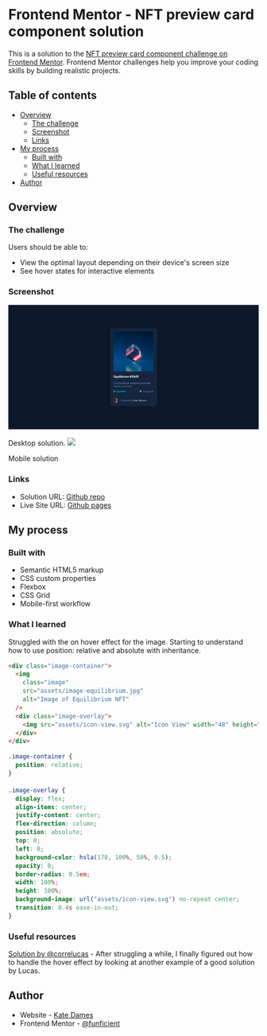 # Frontend Mentor - NFT preview card component solution

This is a solution to the [NFT preview card component challenge on Frontend Mentor](https://www.frontendmentor.io/challenges/nft-preview-card-component-SbdUL_w0U). Frontend Mentor challenges help you improve your coding skills by building realistic projects.

## Table of contents

- [Overview](#overview)
  - [The challenge](#the-challenge)
  - [Screenshot](#screenshot)
  - [Links](#links)
- [My process](#my-process)
  - [Built with](#built-with)
  - [What I learned](#what-i-learned)
  - [Useful resources](#useful-resources)
- [Author](#author)

## Overview

### The challenge

Users should be able to:

- View the optimal layout depending on their device's screen size
- See hover states for interactive elements

### Screenshot

![](assets/fem-nft-card-desktop.png)

Desktop solution.
![](assets/fem-nft-card-mobile.png.png)

Mobile solution

### Links

- Solution URL: [Github repo](https://github.com/funficient/fem-nft-card-component)
- Live Site URL: [Github pages](https://funficient.github.io/fem-nft-card-component/)

## My process

### Built with

- Semantic HTML5 markup
- CSS custom properties
- Flexbox
- CSS Grid
- Mobile-first workflow

### What I learned

Struggled with the on hover effect for the image. Starting to understand how to use position: relative and absolute with inheritance.

```html
<div class="image-container">
  <img
    class="image"
    src="assets/image-equilibrium.jpg"
    alt="Image of Equilibrium NFT"
  />
  <div class="image-overlay">
    <img src="assets/icon-view.svg" alt="Icon View" width="48" height="48" />
  </div>
</div>
```

```css
.image-container {
  position: relative;
}

.image-overlay {
  display: flex;
  align-items: center;
  justify-content: center;
  flex-direction: column;
  position: absolute;
  top: 0;
  left: 0;
  background-color: hsla(178, 100%, 50%, 0.5);
  opacity: 0;
  border-radius: 0.5em;
  width: 100%;
  height: 100%;
  background-image: url("assets/icon-view.svg") no-repeat center;
  transition: 0.4s ease-in-out;
}
```

### Useful resources

[Solution by @correlucas](https://www.frontendmentor.io/solutions/nft-preview-card-vanilla-css-custom-design-and-hover-effects-zVKSAE5IXI) - After struggling a while, I finally figured out how to handle the hover effect by looking at another example of a good solution by Lucas.

## Author

- Website - [Kate Dames](https://www.funficient.com)
- Frontend Mentor - [@funficient](https://www.frontendmentor.io/profile/funficient)
